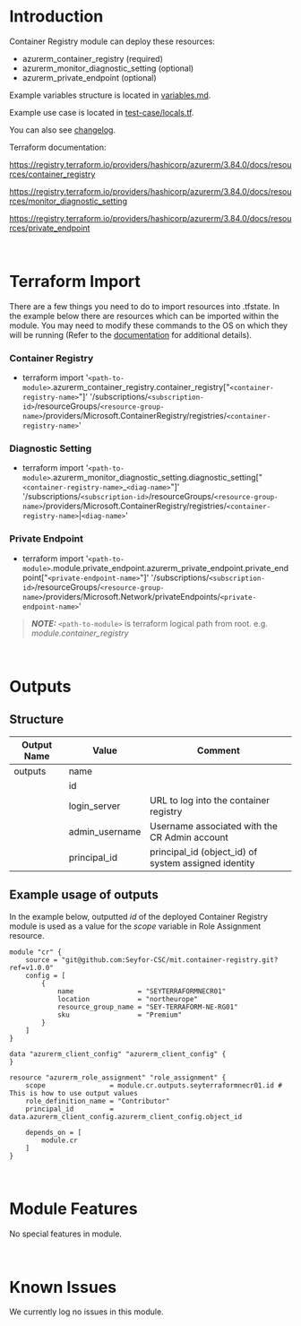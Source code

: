 # Introduction
Container Registry module can deploy these resources:
* azurerm_container_registry (required)
* azurerm_monitor_diagnostic_setting (optional)
* azurerm_private_endpoint (optional)

Example variables structure is located in [variables.md](variables.md).

Example use case is located in [test-case/locals.tf](test-case/locals.tf).

You can also see [changelog](changelog.md).

Terraform documentation:

https://registry.terraform.io/providers/hashicorp/azurerm/3.84.0/docs/resources/container_registry

https://registry.terraform.io/providers/hashicorp/azurerm/3.84.0/docs/resources/monitor_diagnostic_setting

https://registry.terraform.io/providers/hashicorp/azurerm/3.84.0/docs/resources/private_endpoint

&nbsp;

# Terraform Import
There are a few things you need to do to import resources into .tfstate. In the example below there are resources which can be imported within the module. You may need to modify these commands to the OS on which they will be running (Refer to the [documentation](https://developer.hashicorp.com/terraform/cli/commands/import#example-import-into-resource-configured-with-for_each) for additional details).
### Container Registry
* terraform import '`<path-to-module>`.azurerm_container_registry.container_registry["`<container-registry-name>`"]' '/subscriptions/`<subscription-id>`/resourceGroups/`<resource-group-name>`/providers/Microsoft.ContainerRegistry/registries/`<container-registry-name>`'
### Diagnostic Setting
* terraform import '`<path-to-module>`.azurerm_monitor_diagnostic_setting.diagnostic_setting["`<container-registry-name>`_`<diag-name>`"]' '/subscriptions/`<subscription-id>`/resourceGroups/`<resource-group-name>`/providers/Microsoft.ContainerRegistry/registries/`<container-registry-name>`|`<diag-name>`'
 ### Private Endpoint
* terraform import '`<path-to-module>`.module.private_endpoint.azurerm_private_endpoint.private_endpoint["`<private-endpoint-name>`"]' '/subscriptions/`<subscription-id>`/resourceGroups/`<resource-group-name>`/providers/Microsoft.Network/privateEndpoints/`<private-endpoint-name>`'

 > **_NOTE:_** `<path-to-module>` is terraform logical path from root. e.g. _module.container\_registry_

&nbsp;

# Outputs
## Structure

| Output Name | Value          | Comment                                              |
| ----------- | -------------- | ---------------------------------------------------- |
| outputs     | name           |                                                      |
|             | id             |                                                      |
|             | login_server   | URL to log into the container registry               |
|             | admin_username | Username associated with the CR Admin account        |
|             | principal_id   | principal_id (object_id) of system assigned identity |


## Example usage of outputs
In the example below, outputted _id_ of the deployed Container Registry module is used as a value for the _scope_ variable in Role Assignment resource.
```
module "cr" {
    source = "git@github.com:Seyfor-CSC/mit.container-registry.git?ref=v1.0.0"
    config = [
        {
            name                = "SEYTERRAFORMNECR01"
            location            = "northeurope"
            resource_group_name = "SEY-TERRAFORM-NE-RG01"
            sku                 = "Premium"
        }
    ]
}

data "azurerm_client_config" "azurerm_client_config" {
}

resource "azurerm_role_assignment" "role_assignment" {
    scope                = module.cr.outputs.seyterraformnecr01.id # This is how to use output values
    role_definition_name = "Contributor"
    principal_id         = data.azurerm_client_config.azurerm_client_config.object_id

    depends_on = [
        module.cr
    ]
}
```

&nbsp;

# Module Features
No special features in module.

&nbsp;

# Known Issues
We currently log no issues in this module.